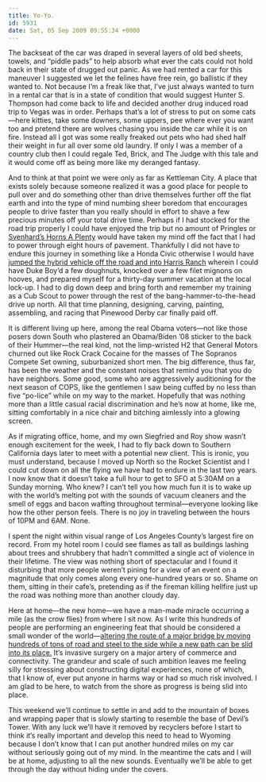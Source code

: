 ```yaml
---
title: Yo-Yo.
id: 5931
date: Sat, 05 Sep 2009 09:55:34 +0000
---
```


The backseat of the car was draped in several layers of old bed sheets, towels, and “piddle pads” to help absorb what ever the cats could not hold back in their state of drugged out panic. As we had rented a car for this maneuver I suggested we let the felines have free rein, go ballistic if they wanted to. Not because I’m a freak like that, I’ve just always wanted to turn in a rental car that is in a state of condition that would suggest Hunter S. Thompson had come back to life and decided another drug induced road trip to Vegas was in order. Perhaps that’s a lot of stress to put on some cats—here kitties, take some downers, some uppers, pee where ever you want too and pretend there are wolves chasing you inside the car while it is on fire. Instead all I got was some really freaked out pets who had shed half their weight in fur all over some old laundry. If only I was a member of a country club then I could regale Ted, Brick, and The Judge with this tale and it would come off as being more like my deranged fantasy.  

And to think at that point we were only as far as Kettleman City. A place that exists solely because someone realized it was a good place for people to pull over and do something other than drive themselves further off the flat earth and into the type of mind numbing sheer boredom that encourages people to drive faster than you really should in effort to shave a few precious minutes off your total drive time. Perhaps if I had stocked for the road trip properly I could have enjoyed the trip but no amount of Pringles or [Svenhard’s Horns A Plenty](http://www.svenhards.com/Merchant2/merchant.mvc?Screen=PROD&Store_Code=SV&Product_Code=HAP) would have taken my mind off the fact that I had to power through eight hours of pavement. Thankfully I did not have to endure this journey in something like a Honda Civic otherwise I would have [jumped the hybrid vehicle off the road and into Harris Ranch](http://maps.google.com/maps/ms?hl=en&gl=us&ie=UTF8&oe=UTF8&msa=0&msid=115852073546895511948.000472d706b9a852dd11e&ll=36.303298,-120.269351&spn=0.019022,0.030127&t=h&z=15) wherein I could have Duke Boy’d a few doughnuts, knocked over a few filet mignons on hooves, and prepared myself for a thirty-day summer vacation at the local lock-up. I had to dig down deep and bring forth and remember my training as a Cub Scout to power through the rest of the bang-hammer-to-the-head drive up north. All that time planning, designing, carving, painting, assembling, and racing that Pinewood Derby car finally paid off.  

It is different living up here, among the real Obama voters—not like those posers down South who plastered an Obama/Biden ’08 sticker to the back of their Hummer—the real kind, not the limp-wristed H2 that General Motors churned out like Rock Crack Cocaine for the masses of The Sopranos Compete Set owning, suburbanized short men. The big difference, thus far, has been the weather and the constant noises that remind you that you do have neighbors. Some good, some who are aggressively auditioning for the next season of <span class="caps">COPS</span>, like the gentlemen I saw being cuffed by no less than five “po-lice” while on my way to the market. Hopefully that was nothing more than a little casual racial discrimination and he’s now at home, like me, sitting comfortably in a nice chair and bitching aimlessly into a glowing screen.  

As if migrating office, home, and my own Siegfried and Roy show wasn’t enough excitement for the week, I had to fly back down to Southern California days later to meet with a potential new client. This is ironic, you must understand, because I moved up North so the Rocket Scientist and I could cut down on all the flying we have had to endure in the last two years. I now know that it doesn’t take a full hour to get to <span class="caps">SFO</span> at 5:30<span class="caps">AM</span> on a Sunday morning. Who knew? I can’t tell you how much fun it is to wake up with the world’s melting pot with the sounds of vacuum cleaners and the smell of eggs and bacon wafting throughout terminal—everyone looking like how the other person feels. There is no joy in traveling between the hours of 10<span class="caps">PM</span> and 6<span class="caps">AM</span>. None.  

I spent the night within visual range of Los Angeles County’s largest fire on record. From my hotel room I could see flames as tall as buildings lashing about trees and shrubbery that hadn’t committed a single act of violence in their lifetime. The view was nothing short of spectacular and I found it disturbing that more people weren’t pining for a view of an event on a magnitude that only comes along every one-hundred years or so. Shame on them, sitting in their cafe’s, pretending as if the fireman killing hellfire just up the road was nothing more than another cloudy day.  

Here at home—the new home—we have a man-made miracle occurring a mile (as the crow flies) from where I sit now. As I write this hundreds of people are performing an engineering feat that should be considered a small wonder of the world—[altering the route of a major bridge by moving hundreds of tons of road and steel to the side while a new path can be slid into its place.](http://baybridgeinfo.org/construction-cams) It’s invasive surgery on a major artery of commerce and connectivity. The grandeur and scale of such ambition leaves me feeling silly for stressing about constructing digital experiences, none of which, that I know of, ever put anyone in harms way or had so much risk involved. I am glad to be here, to watch from the shore as progress is being slid into place.  

This weekend we’ll continue to settle in and add to the mountain of boxes and wrapping paper that is slowly starting to resemble the base of Devil’s Tower. With any luck we’ll have it removed by recyclers before I start to think it’s really important and develop this need to head to Wyoming because I don’t know that I can put another hundred miles on my car without seriously going out of my mind. In the meantime the cats and I will be at home, adjusting to all the new sounds. Eventually we’ll be able to get through the day without hiding under the covers.





